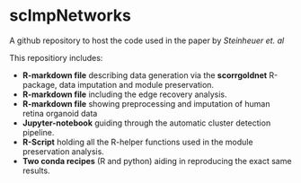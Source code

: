 # scImpNetworks
A github repository to host the code used in the paper by *Steinheuer et. al* <br>

This repositiory includes: <br>
* **R-markdown file** describing data generation via the **scorrgoldnet** R-package, data imputation and module preservation.
* **R-markdown file** including the edge recovery analysis.
* **R-markdown file** showing preprocessing and imputation of human retina organoid data
* **Jupyter-notebook** guiding through the automatic cluster detection pipeline.
* **R-Script** holding all the R-helper functions used in the module preservation analysis.
* **Two conda recipes** (R and python) aiding in reproducing the exact same results.
